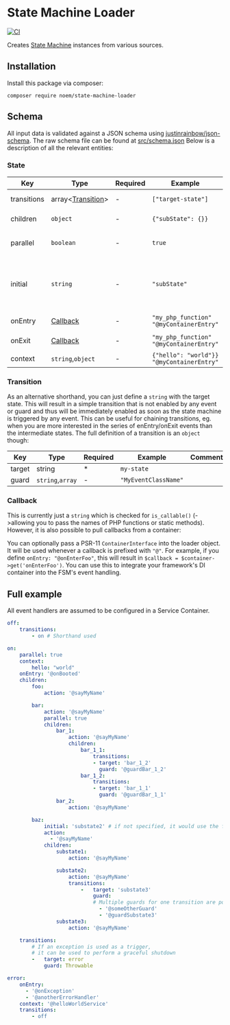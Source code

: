# State Machine Loader

[![CI](https://github.com/NoemPHP/state-machine-loader/actions/workflows/ci.yml/badge.svg)](https://github.com/NoemPHP/state-machine-loader/actions/workflows/ci.yml)

Creates [State Machine](https://noemphp.github.io/state-machine/) instances from various sources.

## Installation

Install this package via composer:

`composer require noem/state-machine-loader`

## Schema

All input data is validated against a JSON schema
using [justinrainbow/json-schema](https://github.com/justinrainbow/json-schema). The raw schema file can be found
at [src/schema.json](https://github.com/NoemPHP/state-machine-loader/blob/master/src/schema.json)
Below is a description of all the relevant entities:

### State

| Key         | Type                             | Required | Example                                        | Comment                                                                                                                            |
|-------------|----------------------------------|---------|------------------------------------------------|------------------------------------------------------------------------------------------------------------------------------------|
| transitions | array<[Transition](#transition)> | -       | `["target-state"]`                             | Define which states can be reached from this state                                                                                 |
| children    | `object`                         | -       | `{"subState": {}}`                             | `Dictionary<string,State>`. Recursion                                                                                              |
| parallel    | `boolean`                        | -       | `true`                                         | Flag this state as parallel.<br>All of its children will be active at the same time                                                |
| initial     | `string`                         | -       | `"subState"`                                   | Only used for hierarchical states.<br>Determines which child state is initially active.<br> Defaults to the first child if omitted |
| onEntry     | [Callback](#callback)            | -       | `"my_php_function"`<br>`"@myContainerEntry"`   | An action to run when this state is entered.                                                                                       |
| onExit      | [Callback](#callback)            | -       | `"my_php_function"`<br>`"@myContainerEntry"`   | An action to run when this state is exited.                                                                                        |
| context     | `string`,`object`                | - | `{"hello": "world"}}`<br>`"@myContainerEntry"` | Initial context data.                                                                                                              |

### Transition

As an alternative shorthand, you can just define a `string` with the target state. This will result in a simple
transition that is not enabled by any event or guard and thus will be immediately enabled as soon as the state machine
is triggered by any event. This can be useful for chaining transitions, eg. when you are more interested in the series
of enEntry/onExit events than the intermediate states. The full definition of a transition is an `object` though:

|Key| Type             |Required|Example|Comment  |
|---|------------------|---|---|---|
|target| string           | * | `my-state` |   |
|guard| `string`,`array` | - |`"MyEventClassName"`|   |

### Callback

This is currently just a `string` which is checked for `is_callable()` (->allowing you to pass the names of PHP
functions or static methods). However, it is also possible to pull callbacks from a container:

You can optionally pass a PSR-11 `ContainerInterface` into the loader object. It will be used whenever a callback is
prefixed with `"@"`. For example, if you define `onEntry: "@onEnterFoo"`, this will result
in `$callback = $container->get('onEnterFoo')`. You can use this to integrate your framework's DI container into the
FSM's event handling.

## Full example

All event handlers are assumed to be configured in a Service Container.

<!-- EXAMPLE -->

```yaml
off:
    transitions:
        - on # Shorthand used

on:
    parallel: true
    context:
        hello: "world"
    onEntry: '@onBooted'
    children:
        foo:
            action: '@sayMyName'

        bar:
            action: '@sayMyName'
            parallel: true
            children:
                bar_1:
                    action: '@sayMyName'
                    children:
                        bar_1_1:
                            transitions:
                            - target: 'bar_1_2'
                              guard: '@guardBar_1_2'
                        bar_1_2:
                            transitions:
                            - target: 'bar_1_1'
                              guard: '@guardBar_1_1'
                bar_2:
                    action: '@sayMyName'

        baz:
            initial: 'substate2' # if not specified, it would use the first child, 'substate1'
            action: 
              - '@sayMyName'
            children:
                substate1:
                    action: '@sayMyName'

                substate2:
                    action: '@sayMyName'
                    transitions:
                        -   target: 'substate3'
                            guard: 
                            # Multiple guards for one transition are possible. Any of them can allow the transition
                              - '@someOtherGuard'
                              - '@guardSubstate3'
                substate3:
                    action: '@sayMyName'

    transitions:
        # If an exception is used as a trigger,
        # it can be used to perform a graceful shutdown
        -   target: error
            guard: Throwable

error:
    onEntry: 
      - '@onException'
      - '@anotherErrorHandler'
    context: '@helloWorldService'
    transitions:
        - off
```

<!-- EXAMPLE -->
